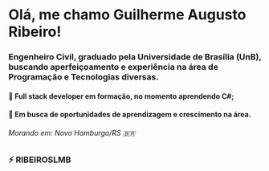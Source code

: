 # Olá, me chamo Guilherme Augusto Ribeiro! 


### Engenheiro Civil, graduado pela Universidade de Brasília (UnB), buscando aperfeiçoamento e experiência na área de Programação e Tecnologias diversas.
#### 🌱 Full stack developer em formação, no momento aprendendo C#;
#### 🌱 Em busca de oportunidades de aprendizagem e crescimento na área.

###### Morando em: Novo Hamburgo/RS 🇧🇷




### ⚡ RIBEIROSLMB   

<!--
**RIBEIROSLMB/RIBEIROSLMB** is a ✨ _special_ ✨ repository because its `README.md` (this file) appears on your GitHub profile.

Here are some ideas to get you started:

- 🔭 I’m currently working on ...
- 🌱 I’m currently learning ...
- 👯 I’m looking to collaborate on ...
- 🤔 I’m looking for help with ...
- 💬 Ask me about ...
- 📫 How to reach me: ...
- 😄 Pronouns: ...
- ⚡ Fun fact: ...
-->
